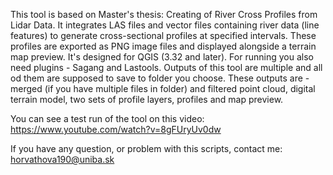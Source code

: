 This tool is based on Master's thesis: Creating of River Cross Profiles from Lidar Data. It integrates LAS files and vector files containing river data (line features) to generate 
cross-sectional profiles at specified intervals. These profiles are exported as PNG image files and displayed alongside a terrain map preview. 
It's  designed for QGIS (3.32 and later). For running you also need plugins - Sagang and Lastools. 
Outputs of this tool are multiple and all od them are supposed to save to folder you choose. These outputs are - merged (if you have multiple files in folder) and filtered point cloud,
digital terrain model, two sets of profile layers, profiles and map preview. 

You can see a test run of the tool on this video:
https://www.youtube.com/watch?v=8gFUryUv0dw 

If you have any question, or problem with this scripts, contact me: horvathova190@uniba.sk
